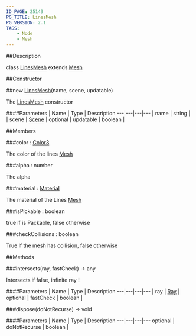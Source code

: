 ```yaml
---
ID_PAGE: 25149
PG_TITLE: LinesMesh
PG_VERSION: 2.1
TAGS:
    - Node
    - Mesh
---
```

##Description

class [LinesMesh](/classes/2.2-alpha/LinesMesh) extends [Mesh](/classes/2.2-alpha/Mesh)



##Constructor

##new [LinesMesh](/classes/2.2-alpha/LinesMesh)(name, scene, updatable)

The [LinesMesh](/classes/2.2-alpha/LinesMesh) constructor

####Parameters
 | Name | Type | Description
---|---|---|---
 | name | string | 
 | scene | [Scene](/classes/2.2-alpha/Scene) | 
optional | updatable | boolean | 

##Members

###color : [Color3](/classes/2.2-alpha/Color3)

The color of the lines [Mesh](/classes/2.2-alpha/Mesh)

###alpha : number

The alpha

###material : [Material](/classes/2.2-alpha/Material)

The material of the Lines [Mesh](/classes/2.2-alpha/Mesh)

###isPickable : boolean

true if is Packable, false otherwise

###checkCollisions : boolean

True if the mesh has collision, false otherwise

##Methods

###intersects(ray, fastCheck) &rarr; any

Intersects
if false, infinite ray !

####Parameters
 | Name | Type | Description
---|---|---|---
 | ray | [Ray](/classes/2.2-alpha/Ray) | 
optional | fastCheck | boolean | 

###dispose(doNotRecurse) &rarr; void



####Parameters
 | Name | Type | Description
---|---|---|---
optional | doNotRecurse | boolean | 

